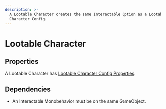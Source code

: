 ```yaml
---
description: >-
  A Lootable Character creates the same Interactable Option as a Lootable
  Character Config.
---
```


# Lootable Character

## Properties

A Lootable Character has [Lootable Character Config Properties](../../scriptable-objects/interactable-option-configurations/lootable-character-config.md#properties).

## Dependencies

* An Interactable Monobehavior must be on the same GameObject.

